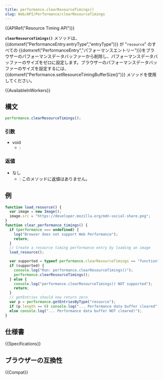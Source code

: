 ```yaml
---
title: performance.clearResourceTimings()
slug: Web/API/Performance/clearResourceTimings
---
```


{{APIRef("Resource Timing API")}}

**`clearResourceTimings()`** メソッドは、{{domxref("PerformanceEntry.entryType","entryType")}} が "`resource`" のすべての {{domxref("PerformanceEntry","パフォーマンスエントリー")}}をブラウザーのパフォーマンスデータバッファーから削除し、パフォーマンスデータバッファーのサイズをゼロに設定します。ブラウザーのパフォーマンスデータバッファーのサイズを設定するには、{{domxref("Performance.setResourceTimingBufferSize()")}} メソッドを使用してください。

{{AvailableInWorkers}}

## 構文

```js
performance.clearResourceTimings();
```

### 引数

- void
  - :

### 返値

- なし
  - : このメソッドに返値はありません。

## 例

```js
function load_resource() {
  var image = new Image();
  image.src = "https://developer.mozilla.org/mdn-social-share.png";
}
function clear_performance_timings() {
  if (performance === undefined) {
    log("Browser does not support Web Performance");
    return;
  }
  // Create a resource timing performance entry by loading an image
  load_resource();

  var supported = typeof performance.clearResourceTimings == "function";
  if (supported) {
    console.log("Run: performance.clearResourceTimings()");
    performance.clearResourceTimings();
  } else {
    console.log("performance.clearResourceTimings() NOT supported");
    return;
  }
  // getEntries should now return zero
  var p = performance.getEntriesByType("resource");
  if (p.length == 0) console.log("... Performance data buffer cleared");
  else console.log("... Performance data buffer NOT cleared!");
}
```

## 仕様書

{{Specifications}}

## ブラウザーの互換性

{{Compat}}
